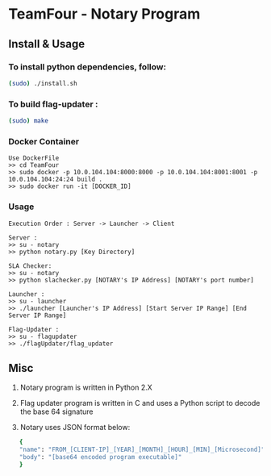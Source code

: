 TeamFour - Notary Program
=========================
## Install & Usage    
    
### To install python dependencies, follow:
    
```bash
(sudo) ./install.sh
```

### To build flag-updater :
   
```bash
(sudo) make
```

### Docker Container
    Use DockerFile
    >> cd TeamFour
    >> sudo docker -p 10.0.104.104:8000:8000 -p 10.0.104.104:8001:8001 -p 10.0.104.104:24:24 build .
    >> sudo docker run -it [DOCKER_ID]

### Usage
    
    Execution Order : Server -> Launcher -> Client

    Server :  
    >> su - notary
    >> python notary.py [Key Directory]

    SLA Checker:
    >> su - notary
    >> python slachecker.py [NOTARY's IP Address] [NOTARY's port number] 

    Launcher : 
    >> su - launcher
    >> ./launcher [Launcher's IP Address] [Start Server IP Range] [End Server IP Range]

    Flag-Updater : 
    >> su - flagupdater
    >> ./flagUpdater/flag_updater    


## Misc

1. Notary program is written in Python 2.X

2. Flag updater program is written in C and uses a Python script to decode the  base 64 signature

3. Notary uses JSON format below:
```bash
   {   
   "name": "FROM_[CLIENT-IP]_[YEAR]_[MONTH]_[HOUR]_[MIN]_[Microsecond]",
   "body": "[base64 encoded program executable]"
   }
```

